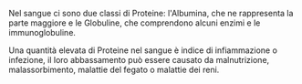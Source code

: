 Nel sangue ci sono due classi di Proteine: l'Albumina, che ne rappresenta la parte maggiore e le Globuline, che comprendono alcuni enzimi e le immunoglobuline.

Una quantità elevata di Proteine nel sangue è indice di infiammazione o infezione, il loro abbassamento può essere causato da malnutrizione, malassorbimento, malattie del fegato o malattie dei reni.